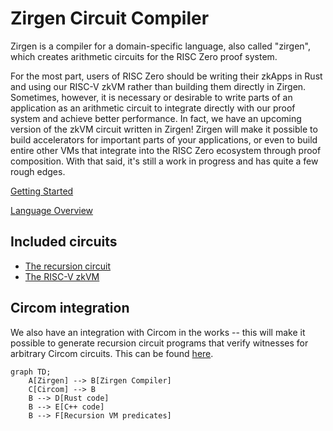 # Zirgen Circuit Compiler

Zirgen is a compiler for a domain-specific language, also called "zirgen",
which creates arithmetic circuits for the RISC Zero proof system.

For the most part, users of RISC Zero should be writing their zkApps in Rust
and using our RISC-V zkVM rather than building them directly in Zirgen.
Sometimes, however, it is necessary or desirable to write parts of an
application as an arithmetic circuit to integrate directly with our proof system
and achieve better performance. In fact, we have an upcoming version of the zkVM
circuit written in Zirgen! Zirgen will make it possible to build accelerators
for important parts of your applications, or even to build entire other VMs that
integrate into the RISC Zero ecosystem through proof composition. With that said,
it's still a work in progress and has quite a few rough edges.

[Getting Started](zirgen/docs/01_Getting_Started.md)

[Language Overview](zirgen/docs/02_Conceptual_Overview.md)

## Included circuits

* [The recursion circuit](/zirgen/circuit/recursion/)
* [The RISC-V zkVM](/zirgen/circuit/rv32im/) 

## Circom integration

We also have an integration with Circom in the works -- this will make it
possible to generate recursion circuit programs that verify witnesses for
arbitrary Circom circuits. This can be found
[here](/zirgen/compiler/tools/zirgen-r1cs.cpp).

```mermaid
graph TD;
    A[Zirgen] --> B[Zirgen Compiler]
    C[Circom] --> B
    B --> D[Rust code]
    B --> E[C++ code]
    B --> F[Recursion VM predicates]
```

